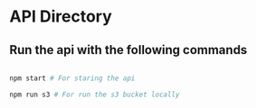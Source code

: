 # API Directory

## Run the api with the following commands

```bash

npm start # For staring the api

npm run s3 # For run the s3 bucket locally

```
